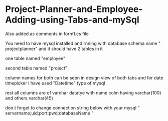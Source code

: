 # Project-Planner-and-Employee-Adding-using-Tabs-and-mySql


Also added as comments in form1.cs file


You need to have mysql installed and rnning with database schema name " projectplanner" and it should have 2 tables in it

one table named "employee" 

second table named "project"

column names for both can be seen in design view of both tabs and for date timepicker i have used "Datetime" type of mysql

rest all columns are of varchar datatye with name colm having varchar(100) and others varchar(45)

don.t forget to change connection string below with your mysql " servername;uid;port;pwd;databaseName "

     
